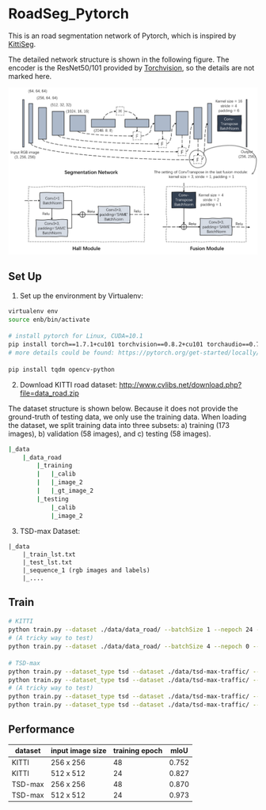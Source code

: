 <!--
 * @Author: JosieHong
 * @Date: 2021-01-31 13:25:12
 * @LastEditAuthor: JosieHong
 * @LastEditTime: 2021-02-02 15:14:40
-->
# RoadSeg_Pytorch

This is an road segmentation network of Pytorch, which is inspired by [KittiSeg](https://github.com/MarvinTeichmann/KittiSeg). 

The detailed network structure is shown in the following figure. The encoder is the ResNet50/101 provided by [Torchvision](https://pytorch.org/docs/stable/torchvision/models.html), so the details are not marked here. 

<div align="center">
	<img src="./img/network_structure.png" alt="network_structure" width="743.2">
</div>

## Set Up

1. Set up the environment by Virtualenv: 

```bash
virtualenv env
source enb/bin/activate

# install pytorch for Linux, CUDA=10.1
pip install torch==1.7.1+cu101 torchvision==0.8.2+cu101 torchaudio==0.7.2 -f https://download.pytorch.org/whl/torch_stable.html
# more details could be found: https://pytorch.org/get-started/locally/

pip install tqdm opencv-python
```

2. Download KITTI road dataset: http://www.cvlibs.net/download.php?file=data_road.zip

The dataset structure is shown below. Because it does not provide the ground-truth of testing data, we only use the training data. When loading the dataset, we split training data into three subsets: a) training (173 images), b) validation (58 images), and c) testing (58 images). 

```bash
|_data
    |_data_road
        |_training
        |   |_calib
        |   |_image_2
        |   |_gt_image_2
        |_testing
            |_calib
            |_image_2
```

3. TSD-max Dataset:

```
|_data
    |_train_lst.txt
    |_test_lst.txt
    |_sequence_1 (rgb images and labels)
    |_....
```

## Train

```bash
# KITTI
python train.py --dataset ./data/data_road/ --batchSize 1 --nepoch 24 --imgSize 512 512 --outf ./checkpoints/kitti
# (A tricky way to test)
python train.py --dataset ./data/data_road/ --batchSize 4 --nepoch 0 --outf ./checkpoints/kitti --model ./checkpoints/kitti/save_weighted.pth

# TSD-max
python train.py --dataset_type tsd --dataset ./data/tsd-max-traffic/ --batchSize 2 --nepoch 24 --imgSize 256 256 --outf ./checkpoints/tsd_256 --model ./checkpoints/tsd_256/model_23.pth
python train.py --dataset_type tsd --dataset ./data/tsd-max-traffic/ --batchSize 1 --nepoch 24 --imgSize 512 512 --outf ./checkpoints/tsd_512
# (A tricky way to test)
python train.py --dataset_type tsd --dataset ./data/tsd-max-traffic/ --batchSize 2 --nepoch 0 --imgSize 256 256 --outf ./checkpoints/tsd_256 --model ./checkpoints/tsd_256/save_weighted.pth
python train.py --dataset_type tsd --dataset ./data/tsd-max-traffic/ --batchSize 1 --nepoch 0 --imgSize 512 512 --outf ./checkpoints/tsd_512 --model ./checkpoints/tsd_512/save_weighted.pth
```

## Performance

| dataset | input image size | training epoch | mIoU  |
| ------- | ---------------- | -------------- | ----- |
| KITTI   | 256 x 256        | 48             | 0.752 |
| KITTI   | 512 x 512        | 24             | 0.827 |
| TSD-max | 256 x 256        | 48             | 0.870 |
| TSD-max | 512 x 512        | 24             | 0.973 |